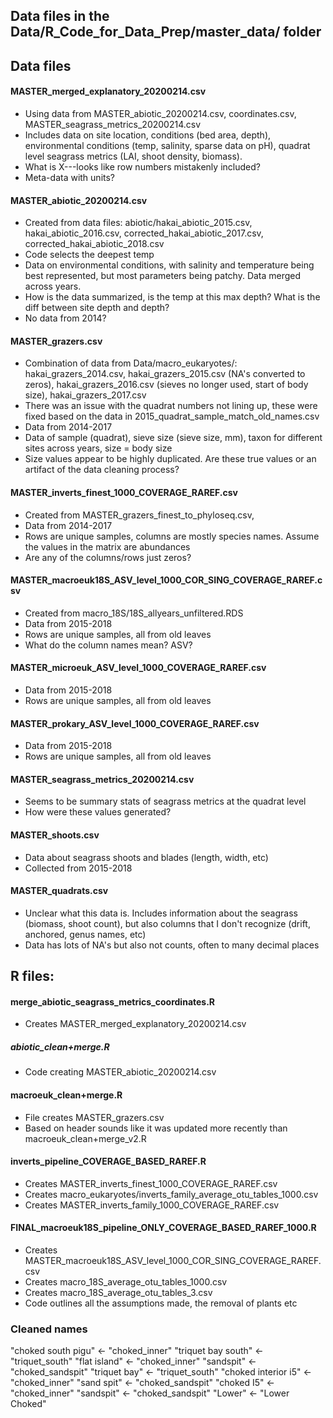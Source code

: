
## Data files in the Data/R_Code_for_Data_Prep/master_data/ folder

## Data files
#### MASTER_merged_explanatory_20200214.csv
* Using data from MASTER_abiotic_20200214.csv, coordinates.csv, MASTER_seagrass_metrics_20200214.csv
* Includes data on site location, conditions (bed area, depth), environmental conditions (temp, salinity, sparse data on pH), quadrat level seagrass metrics (LAI, shoot density, biomass).
* What is X---looks like row numbers mistakenly included?
* Meta-data with units?

#### MASTER_abiotic_20200214.csv
* Created from data files: abiotic/hakai_abiotic_2015.csv, hakai_abiotic_2016.csv, corrected_hakai_abiotic_2017.csv, corrected_hakai_abiotic_2018.csv
* Code selects the deepest temp
* Data on environmental conditions, with salinity and temperature being best represented, but most parameters being patchy. Data merged across years.
* How is the data summarized, is the temp at this max depth? What is the diff between site depth and depth?
* No data from 2014?

#### MASTER_grazers.csv
* Combination of data from Data/macro_eukaryotes/: hakai_grazers_2014.csv, hakai_grazers_2015.csv (NA's converted to zeros), hakai_grazers_2016.csv (sieves no longer used, start of body size), hakai_grazers_2017.csv 
* There was an issue with the quadrat numbers not lining up, these were fixed based on the data in 2015_quadrat_sample_match_old_names.csv
* Data from 2014-2017
* Data of sample (quadrat), sieve size (sieve size, mm), taxon for different sites across years, size = body size
* Size values appear to be highly duplicated. Are these true values or an artifact of the data cleaning process?

#### MASTER_inverts_finest_1000_COVERAGE_RAREF.csv
* Created from MASTER_grazers_finest_to_phyloseq.csv, 
* Data from 2014-2017
* Rows are unique samples, columns are mostly species names. Assume the values in the matrix are abundances
* Are any of the columns/rows just zeros?

#### MASTER_macroeuk18S_ASV_level_1000_COR_SING_COVERAGE_RAREF.csv
* Created from macro_18S/18S_allyears_unfiltered.RDS
* Data from 2015-2018
* Rows are unique samples, all from old leaves
* What do the column names mean? ASV?

#### MASTER_microeuk_ASV_level_1000_COVERAGE_RAREF.csv
* Data from 2015-2018
* Rows are unique samples, all from old leaves

#### MASTER_prokary_ASV_level_1000_COVERAGE_RAREF.csv
* Data from 2015-2018
* Rows are unique samples, all from old leaves

#### MASTER_seagrass_metrics_20200214.csv
* Seems to be summary stats of seagrass metrics at the quadrat level
* How were these values generated?

#### MASTER_shoots.csv
* Data about seagrass shoots and blades (length, width, etc)
* Collected from 2015-2018

#### MASTER_quadrats.csv
* Unclear what this data is. Includes information about the seagrass (biomass, shoot count), but also columns that I don't recognize (drift, anchored, genus names, etc)
* Data has lots of NA's but also not counts, often to many decimal places

## R files:
#### merge_abiotic_seagrass_metrics_coordinates.R 
* Creates MASTER_merged_explanatory_20200214.csv 

##### abiotic_clean+merge.R
* Code creating MASTER_abiotic_20200214.csv

#### macroeuk_clean+merge.R 
* File creates MASTER_grazers.csv
* Based on header sounds like it was updated more recently than macroeuk_clean+merge_v2.R

#### inverts_pipeline_COVERAGE_BASED_RAREF.R
* Creates MASTER_inverts_finest_1000_COVERAGE_RAREF.csv
* Creates macro_eukaryotes/inverts_family_average_otu_tables_1000.csv
* Creates MASTER_inverts_family_1000_COVERAGE_RAREF.csv

#### FINAL_macroeuk18S_pipeline_ONLY_COVERAGE_BASED_RAREF_1000.R
* Creates MASTER_macroeuk18S_ASV_level_1000_COR_SING_COVERAGE_RAREF.csv
* Creates macro_18S_average_otu_tables_1000.csv
* Creates macro_18S_average_otu_tables_3.csv
* Code outlines all the assumptions made, the removal of plants etc

### Cleaned names
"choked south pigu" <- "choked_inner"
"triquet bay south" <- "triquet_south"
"flat island" <- "choked_inner"
"sandspit" <- "choked_sandspit"
"triquet bay" <- "triquet_south"
"choked interior i5" <- "choked_inner"
"sand spit" <- "choked_sandspit"
"choked I5" <- "choked_inner"
"sandspit" <- "choked_sandspit"
"Lower" <- "Lower Choked"

